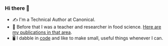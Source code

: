 ### Hi there 👋

- ✍️ I'm a Technical Author at Canonical.
- 🧪 Before that I was a teacher and researcher in food science. [Here are my publications in that area](https://scholar.google.com/citations?user=aw1EnaIAAAAJ&hl=en).
- 🖥️ I dabble in [code](https://github.com/edibotopic?tab=repositories) and like to make small, useful things whenever I can.